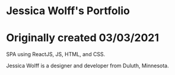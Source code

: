 # Jessica Wolff's Portfolio
# Originally created 03/03/2021

SPA using ReactJS, JS, HTML, and CSS. 

Jessica Wolff is a designer and developer from Duluth, Minnesota.